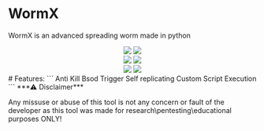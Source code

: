 # WormX
WormX is an advanced spreading worm made in python
<div align="center">
    <img src="https://img.shields.io/github/languages/top/Azuuu1/WormX?color=%23000000">
    <img src="https://img.shields.io/github/stars/Azuuu1/Angel-Discord?color=%23000000&logoColor=%23000000">
    <br>
    <img src="https://img.shields.io/github/commit-activity/w/Azuuu1/WormX?color=%23000000"> 
    <img src="https://img.shields.io/github/last-commit/Azuuu1/WormXcolor=%23000000&logoColor=%23000000">
    <br>
    <img src="https://img.shields.io/github/issues/Azuuu1/WormX?color=%23000000&logoColor=%23000000">
    <img src="https://img.shields.io/github/issues-closed/Azuuu1/WormX?color=%23000000&logoColor=%23000000">
    <br>

</div>
# Features:
```
Anti Kill
Bsod Trigger
Self replicating
Custom Script Execution
```
***⚠ Disclaimer***

Any missuse or abuse of this tool is not any concern or fault of the developer as this tool was made for research\pentesting\educational purposes ONLY!

